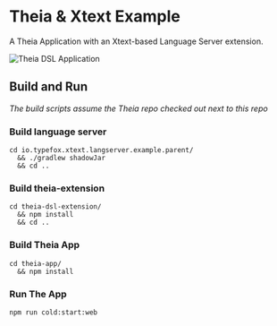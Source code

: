# Theia & Xtext Example

A Theia Application with an Xtext-based Language Server extension.

![Theia DSL Application](https://cloud.githubusercontent.com/assets/372735/25801334/6098cda2-33ed-11e7-8013-412a689edabe.png)

## Build and Run

_The build scripts assume the Theia repo checked out next to this repo_

### Build language server
```
cd io.typefox.xtext.langserver.example.parent/ 
  && ./gradlew shadowJar 
  && cd ..
```

### Build theia-extension
```
cd theia-dsl-extension/ 
  && npm install
  && cd ..
```
### Build Theia App
```
cd theia-app/
  && npm install
```  
### Run The App
```
npm run cold:start:web
```
